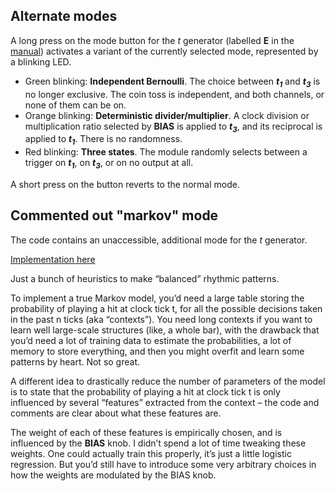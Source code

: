 ## Alternate modes

A long press on the mode button for the *t* generator (labelled **E** in the [manual](../manual/)) activates a variant of the currently selected mode, represented by a blinking LED.

* Green blinking: **Independent Bernoulli**. The choice between ***t<sub>1</sub>*** and ***t<sub>3</sub>*** is no longer exclusive. The coin toss is independent, and both channels, or none of them can be on.
* Orange blinking: **Deterministic divider/multiplier**. A clock division or multiplication ratio selected by **BIAS** is applied to ***t<sub>3</sub>***, and its reciprocal is applied to ***t<sub>1</sub>***. There is no randomness.
* Red blinking: **Three states**. The module randomly selects between a trigger on ***t<sub>1</sub>***, on ***t<sub>3</sub>***, or on no output at all.

A short press on the button reverts to the normal mode.

## Commented out "markov" mode

The code contains an unaccessible, additional mode for the *t* generator.

[Implementation here](https://github.com/pichenettes/eurorack/blob/master/marbles/random/t_generator.cc#L213
)

Just a bunch of heuristics to make “balanced” rhythmic patterns.

To implement a true Markov model, you’d need a large table storing the probability of playing a hit at clock tick t, for all the possible decisions taken in the past n ticks (aka “contexts”). You need long contexts if you want to learn well large-scale structures (like, a whole bar), with the drawback that you’d need a lot of training data to estimate the probabilities, a lot of memory to store everything, and then you might overfit and learn some patterns by heart. Not so great.

A different idea to drastically reduce the number of parameters of the model is to state that the probability of playing a hit at clock tick t is only influenced by several “features” extracted from the context – the code and comments are clear about what these features are.

The weight of each of these features is empirically chosen, and is influenced by the **BIAS** knob. I didn’t spend a lot of time tweaking these weights. One could actually train this properly, it’s just a little logistic regression. But you’d still have to introduce some very arbitrary choices in how the weights are modulated by the BIAS knob.

